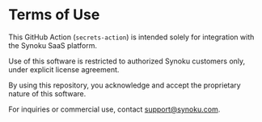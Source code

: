 # Terms of Use

This GitHub Action (`secrets-action`) is intended solely for integration with the Synoku SaaS platform.

Use of this software is restricted to authorized Synoku customers only, under explicit license agreement.

By using this repository, you acknowledge and accept the proprietary nature of this software.

For inquiries or commercial use, contact support@synoku.com.
